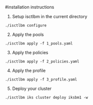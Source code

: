 #installation instructions

1. Setup isctlbm in the current directory

`./isctlbm configure`

2. Apply the pools

`./isctlbm apply -f 1_pools.yaml`

3. Apply the policies

`./isctlbm apply -f 2_policies.yaml`

4. Apply the profile

`./isctlbm apply -f 3_profile.yaml`

5. Deploy your cluster

`./isctlbm iks cluster deploy iksbm1 -w`

